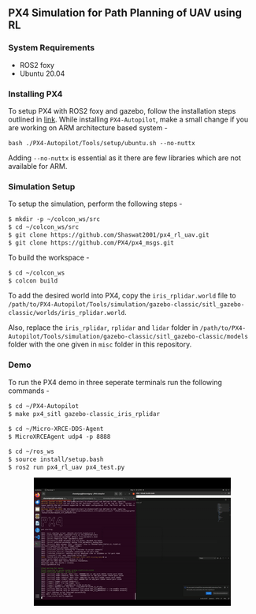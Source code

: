 ## PX4 Simulation for Path Planning of UAV using RL


### System Requirements

* ROS2 foxy
* Ubuntu 20.04

### Installing PX4

To setup PX4 with ROS2 foxy and gazebo, follow the installation steps outlined in [link](https://docs.px4.io/main/en/ros/ros2_comm.html). While installing ```PX4-Autopilot```, make a small change if you are working on ARM architecture based system -

```
bash ./PX4-Autopilot/Tools/setup/ubuntu.sh --no-nuttx
```

Adding ```--no-nuttx``` is essential as it there are few libraries which are not available for ARM.

### Simulation Setup

To setup the simulation, perform the following steps - 

```
$ mkdir -p ~/colcon_ws/src
$ cd ~/colcon_ws/src
$ git clone https://github.com/Shaswat2001/px4_rl_uav.git
$ git clone https://github.com/PX4/px4_msgs.git
```

To build the workspace -

```
$ cd ~/colcon_ws
$ colcon build
```

To add the desired world into PX4, copy the ```iris_rplidar.world``` file to ```/path/to/PX4-Autopilot/Tools/simulation/gazebo-classic/sitl_gazebo-classic/worlds/iris_rplidar.world```.


Also, replace the ```iris_rplidar```, ```rplidar``` and ```lidar``` folder in ```/path/to/PX4-Autopilot/Tools/simulation/gazebo-classic/sitl_gazebo-classic/models``` folder with the one given in ```misc``` folder in this repository. 



### Demo 

To run the PX4 demo in three seperate terminals run the following commands - 

```
$ cd ~/PX4-Autopilot
$ make px4_sitl gazebo-classic_iris_rplidar
```

```
$ cd ~/Micro-XRCE-DDS-Agent
$ MicroXRCEAgent udp4 -p 8888
```

```
$ cd ~/ros_ws
$ source install/setup.bash
$ ros2 run px4_rl_uav px4_test.py
```


<p align="center">
<img src="./misc/PX4_UAV.gif" width="400" alt="inn_traj">
</p>